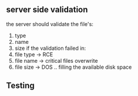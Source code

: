 ## server side validation
the server should validate the file's:
1. type
2. name
3. size
if the validation failed in:
1. file type -> RCE
2. file name -> critical files overwrite
3. file size -> DOS .. filling the available disk space

## Testing
